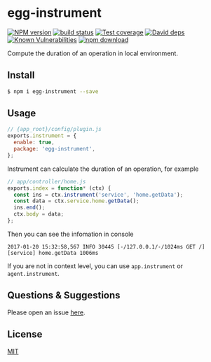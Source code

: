 # egg-instrument

[![NPM version][npm-image]][npm-url]
[![build status][travis-image]][travis-url]
[![Test coverage][codecov-image]][codecov-url]
[![David deps][david-image]][david-url]
[![Known Vulnerabilities][snyk-image]][snyk-url]
[![npm download][download-image]][download-url]

[npm-image]: https://img.shields.io/npm/v/egg-instrument.svg?style=flat-square
[npm-url]: https://npmjs.org/package/egg-instrument
[travis-image]: https://img.shields.io/travis/eggjs/egg-instrument.svg?style=flat-square
[travis-url]: https://travis-ci.org/eggjs/egg-instrument
[codecov-image]: https://img.shields.io/codecov/c/github/eggjs/egg-instrument.svg?style=flat-square
[codecov-url]: https://codecov.io/github/eggjs/egg-instrument?branch=master
[david-image]: https://img.shields.io/david/eggjs/egg-instrument.svg?style=flat-square
[david-url]: https://david-dm.org/eggjs/egg-instrument
[snyk-image]: https://snyk.io/test/npm/egg-instrument/badge.svg?style=flat-square
[snyk-url]: https://snyk.io/test/npm/egg-instrument
[download-image]: https://img.shields.io/npm/dm/egg-instrument.svg?style=flat-square
[download-url]: https://npmjs.org/package/egg-instrument

Compute the duration of an operation in local environment.

## Install

```bash
$ npm i egg-instrument --save
```

## Usage

```js
// {app_root}/config/plugin.js
exports.instrument = {
  enable: true,
  package: 'egg-instrument',
};
```

Instrument can calculate the duration of an operation, for example

```js
// app/controller/home.js
exports.index = function* (ctx) {
  const ins = ctx.instrument('service', 'home.getData');
  const data = ctx.service.home.getData();
  ins.end();
  ctx.body = data;
};
```

Then you can see the infomation in console

```
2017-01-20 15:32:58,567 INFO 30445 [-/127.0.0.1/-/1024ms GET /] [service] home.getData 1006ms
```

If you are not in context level, you can use `app.instrument` or `agent.instrument`.

## Questions & Suggestions

Please open an issue [here](https://github.com/eggjs/egg/issues).

## License

[MIT](LICENSE)
